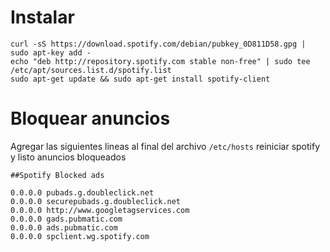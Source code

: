 # Instalar

	curl -sS https://download.spotify.com/debian/pubkey_0D811D58.gpg | sudo apt-key add - 
	echo "deb http://repository.spotify.com stable non-free" | sudo tee /etc/apt/sources.list.d/spotify.list
	sudo apt-get update && sudo apt-get install spotify-client

# Bloquear anuncios

Agregar las siguientes lineas al final del archivo `/etc/hosts` reiniciar spotify y listo anuncios bloqueados

```
##Spotify Blocked ads

0.0.0.0 pubads.g.doubleclick.net
0.0.0.0 securepubads.g.doubleclick.net
0.0.0.0 http://www.googletagservices.com
0.0.0.0 gads.pubmatic.com
0.0.0.0 ads.pubmatic.com
0.0.0.0 spclient.wg.spotify.com
```
